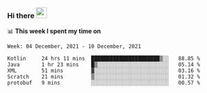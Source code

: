 ### Hi there <a href="https://www.gautamkrishnar.com/"><img src="https://media.giphy.com/media/hvRJCLFzcasrR4ia7z/giphy.gif" width="25px"></a>

📊 **This week I spent my time on**

<!--START_SECTION:waka-->
```text
Week: 04 December, 2021 - 10 December, 2021

Kotlin     24 hrs 11 mins  ██████████████████████▒░░   88.85 % 
Java       1 hr 23 mins    █▒░░░░░░░░░░░░░░░░░░░░░░░   05.14 % 
XML        51 mins         ▓░░░░░░░░░░░░░░░░░░░░░░░░   03.16 % 
Scratch    21 mins         ▒░░░░░░░░░░░░░░░░░░░░░░░░   01.32 % 
protobuf   9 mins          ░░░░░░░░░░░░░░░░░░░░░░░░░   00.57 % 
```
<!--END_SECTION:waka-->
